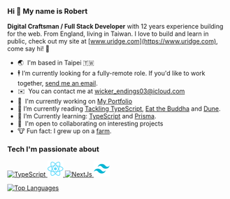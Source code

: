 ### Hi 👋 My name is Robert

**Digital Craftsman / Full Stack Developer** with 12 years experience building for the web. From England, living in Taiwan. I love to build and learn in public, check out my site at [www.uridge.com](https://www.uridge.com), come say hi! 🙋

- 🌏  I'm based in Taipei 🇹🇼
- 🕴 I’m currently looking for a fully-remote role. If you'd like to work together, [send me an email](mailto:wicker_endings03@icloud.com).
- ✉️  You can contact me at [wicker_endings03@icloud.com](mailto:wicker_endings03@icloud.com)
- 🚀  I'm currently working on [My Portfolio](https://www.uridge.com)
- 📖 I’m currently reading [Tackling TypeScript](https://exploringjs.com/tackling-ts/index.html), [Eat the Buddha](https://www.goodreads.com/book/show/33877608-eat-the-buddha) and [Dune](https://www.goodreads.com/book/show/44767458-dune).
- 🌱 I’m Currently learning: [TypeScript](https://www.typescriptlang.org/) and [Prisma](https://www.prisma.io).
- 🤝  I'm open to collaborating on interesting projects
- 🐮 Fun fact: I grew up on a [farm](https://www.towningsfarm.co.uk).

### Tech I'm passionate about

<p align="left">
  <a href="https://www.typescriptlang.org/">
    <img
      src="https://raw.githubusercontent.com/danielcranney/readme-generator/main/public/icons/skills/typescript-colored.svg"
      width="36"
      height="36"
      alt="TypeScript"
    />
  </a>
  <a href="https://reactjs.org/">
    <img
      src="https://raw.githubusercontent.com/ruridge/ruridge/main/assets/react.svg"
      width="36"
      height="36"
      alt="React"
    />
  </a>
  <a href="https://nextjs.org/docs">
    <img
      src="https://raw.githubusercontent.com/danielcranney/readme-generator/main/public/icons/skills/nextjs-colored.svg"
      width="36"
      height="36"
      alt="NextJs"
    />
  </a>
  <a href="https://tailwindcss.com/">
    <img
      src="https://raw.githubusercontent.com/ruridge/ruridge/main/assets/tailwindcss-mark.svg"
      width="36"
      height="36"
      alt="Tailwind CSS"
    />
  </a>
</p>
<a href="https://github.com/ruridge" align="left">
  <img src="https://github-readme-stats.vercel.app/api/top-langs/?username=ruridge&layout=compact&langs_count=6&title_color=c8d1d8&text_color=c8d1d8&icon_color=3382ed&bg_color=181824&hide_border=true&locale=en&custom_title=Top%20%Languages" alt="Top Languages" />
</a>
